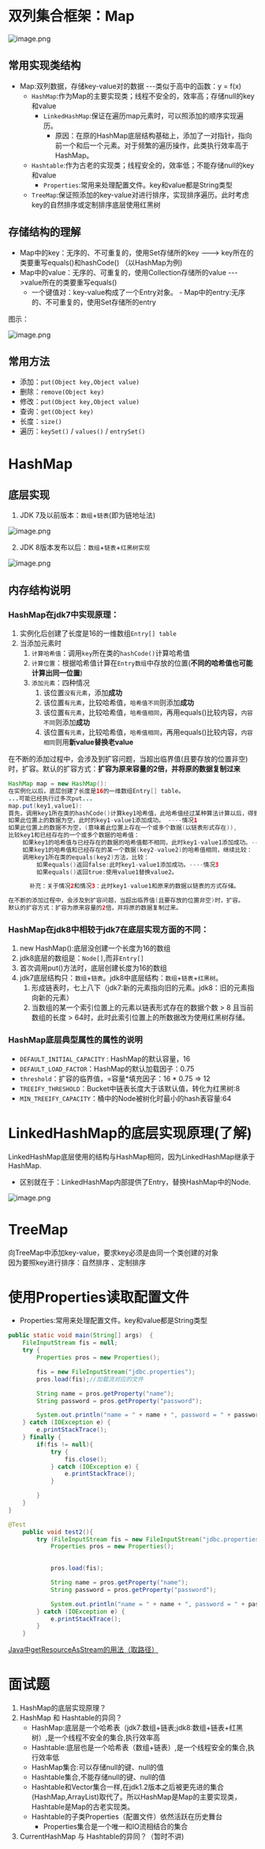 # 双列集合框架：Map
![image.png](image/img_3.png)

## 常用实现类结构

- Map:双列数据，存储key-value对的数据   ---类似于高中的函数：y = f(x)
     - `HashMap`:作为Map的主要实现类；线程不安全的，效率高；存储null的key和value
        - `LinkedHashMap`:保证在遍历map元素时，可以照添加的顺序实现遍历。
            - 原因：在原的HashMap底层结构基础上，添加了一对指针，指向前一个和后一个元素。对于频繁的遍历操作，此类执行效率高于HashMap。 
     - `Hashtable`:作为古老的实现类；线程安全的，效率低；不能存储null的key和value
         - `Properties`:常用来处理配置文件。key和value都是String类型
     - `TreeMap`:保证照添加的key-value对进行排序，实现排序遍历。此时考虑key的自然排序或定制排序底层使用红黑树
## 存储结构的理解

- Map中的key：无序的、不可重复的，使用Set存储所的key  ---> key所在的类要重写equals()和hashCode() （以HashMap为例)
- Map中的value：无序的、可重复的，使用Collection存储所的value --->value所在的类要重写equals()
     - 一个键值对：key-value构成了一个Entry对象。
      - Map中的entry:无序的、不可重复的，使用Set存储所的entry
       
图示：

![image.png](image/img_4.png)
## 常用方法

- 添加：`put(Object key,Object value)`
- 删除：`remove(Object key)`
- 修改：`put(Object key,Object value)`
- 查询：`get(Object key)`
- 长度：`size()`
- 遍历：`keySet()` / `values()` / `entrySet()`
# HashMap
## 底层实现

1.  JDK 7及以前版本：`数组`+`链表`(即为链地址法) 

![image.png](image/img_5.png)

2. JDK 8版本发布以后：`数组`+`链表`+`红黑树实现`

![image.png](image/img_6.png)
## 内存结构说明
### HashMap在jdk7中实现原理：

1. 实例化后创建了长度是16的一维数组`Entry[] table`
2. 当添加元素时
   1. `计算哈希值`：调用`key`所在类的`hashCode()`计算哈希值
   2. `计算位置`：根据哈希值计算在`Entry数组`中存放的位置(**不同的哈希值也可能计算出同一位置**)
   3. `添加元素`：四种情况
      1. 该位置`没有元素`，添加**成功**
      2. 该位置`有元素`，比较哈希值，`哈希值不同`则添加**成功**
      3. 该位置`有元素`，比较哈希值，`哈希值相同`，再用equals()比较内容，`内容不同`则添加**成功**
      4. 该位置`有元素`，比较哈希值，`哈希值相同`，再用equals()比较内容，`内容相同`则用**新value替换老value**

在不断的添加过程中，会涉及到扩容问题，当超出临界值(且要存放的位置非空)时，扩容。默认的扩容方式：**扩容为原来容量的2倍，并将原的数据复制过来**
```java
HashMap map = new HashMap():
在实例化以后，底层创建了长度是16的一维数组Entry[] table。
...可能已经执行过多次put...
map.put(key1,value1):
首先，调用key1所在类的hashCode()计算key1哈希值，此哈希值经过某种算法计算以后，得到在Entry数组中的存放位置。
如果此位置上的数据为空，此时的key1-value1添加成功。 ----情况1
如果此位置上的数据不为空，(意味着此位置上存在一个或多个数据(以链表形式存在)),
比较key1和已经存在的一个或多个数据的哈希值：
    如果key1的哈希值与已经存在的数据的哈希值都不相同，此时key1-value1添加成功。----情况2
    如果key1的哈希值和已经存在的某一个数据(key2-value2)的哈希值相同，继续比较：
	调用key1所在类的equals(key2)方法，比较：
        如果equals()返回false:此时key1-value1添加成功。----情况3
        如果equals()返回true:使用value1替换value2。

      补充：关于情况2和情况3：此时key1-value1和原来的数据以链表的方式存储。

在不断的添加过程中，会涉及到扩容问题，当超出临界值(且要存放的位置非空)时，扩容。
默认的扩容方式：扩容为原来容量的2倍，并将原的数据复制过来。
```
### HashMap在jdk8中相较于jdk7在底层实现方面的不同：

1. new HashMap():底层没创建一个长度为16的数组
2. jdk8底层的数组是：`Node[]`,而非`Entry[]`
3. 首次调用put()方法时，底层创建长度为16的数组
4. jdk7底层结构只：`数组`+`链表`。jdk8中底层结构：`数组`+`链表`+`红黑树`。
   1. 形成链表时，七上八下（jdk7:新的元素指向旧的元素。jdk8：旧的元素指向新的元素）
   2. 当数组的某一个索引位置上的元素以链表形式存在的数据个数 > 8 且当前数组的长度 > 64时，此时此索引位置上的所数据改为使用红黑树存储。
### HashMap底层典型属性的属性的说明
* `DEFAULT_INITIAL_CAPACITY` : HashMap的默认容量，16
* `DEFAULT_LOAD_FACTOR`：HashMap的默认加载因子：0.75
* `threshold`：扩容的临界值，=容量*填充因子：16 * 0.75 => 12
* `TREEIFY_THRESHOLD`：Bucket中链表长度大于该默认值，转化为红黑树:8
* `MIN_TREEIFY_CAPACITY`：桶中的Node被树化时最小的hash表容量:64
# LinkedHashMap的底层实现原理(了解)
LinkedHashMap底层使用的结构与HashMap相同，因为LinkedHashMap继承于HashMap.
* 区别就在于：LinkedHashMap内部提供了Entry，替换HashMap中的Node.

![image.png](image/img_7.png)
# TreeMap
向TreeMap中添加key-value，要求key必须是由同一个类创建的对象  
因为要照key进行排序：自然排序 、定制排序
# 使用Properties读取配置文件
* Properties:常用来处理配置文件。key和value都是String类型
```java
public static void main(String[] args)  {
    FileInputStream fis = null;
    try {
        Properties pros = new Properties();

        fis = new FileInputStream("jdbc.properties");
        pros.load(fis);//加载流对应的文件

        String name = pros.getProperty("name");
        String password = pros.getProperty("password");

        System.out.println("name = " + name + ", password = " + password);
    } catch (IOException e) {
        e.printStackTrace();
    } finally {
        if(fis != null){
            try {
                fis.close();
            } catch (IOException e) {
                e.printStackTrace();
            }

        }
    }
}
```
```java
@Test
    public void test2(){
        try (FileInputStream fis = new FileInputStream("jdbc.properties")){
            Properties pros = new Properties();

            
            pros.load(fis);

            String name = pros.getProperty("name");
            String password = pros.getProperty("password");

            System.out.println("name = " + name + ", password = " + password);
        } catch (IOException e) {
            e.printStackTrace();
        }
    }
```
[Java中getResourceAsStream的用法（取路径）](https://blog.csdn.net/qq_34748010/article/details/108256981)
# 面试题

1. HashMap的底层实现原理？
2. HashMap 和 Hashtable的异同？
   * HashMap:底层是一个哈希表（jdk7:数组+链表;jdk8:数组+链表+红黑树）,是一个线程不安全的集合,执行效率高 
   * Hashtable:底层也是一个哈希表（数组+链表）,是一个线程安全的集合,执行效率低 
    * HashMap集合:可以存储null的键、null的值 
    * Hashtable集合,不能存储null的键、null的值 
    * Hashtable和Vector集合一样,在jdk1.2版本之后被更先进的集合(HashMap,ArrayList)取代了。所以HashMap是Map的主要实现类，
      Hashtable是Map的古老实现类。 
    * Hashtable的子类Properties（配置文件）依然活跃在历史舞台 
        * Properties集合是一个唯一和IO流相结合的集合
3. CurrentHashMap 与 Hashtable的异同？（暂时不讲)

